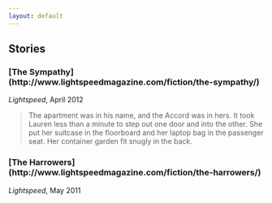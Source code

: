 ```yaml
---
layout: default
---
```

<h2>Stories</h2>

<h3>[The Sympathy](http://www.lightspeedmagazine.com/fiction/the-sympathy/)</h3>
<em>Lightspeed</em>, April 2012

> The apartment was in his name, and the Accord was in hers. It took Lauren less than a minute to step out one door and into 
> the other. She put her suitcase in the floorboard and her laptop bag in the passenger seat. Her container garden fit snugly
> in the back.

<h3>[The Harrowers](http://www.lightspeedmagazine.com/fiction/the-harrowers/)</h3>
<em>Lightspeed</em>, May 2011